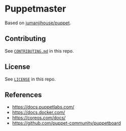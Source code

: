 Puppetmaster
============

Based on [jumanjihouse/puppet](https://hub.docker.com/r/jumanjihouse/puppet).

Contributing
------------

See [`CONTRIBUTING.md`](CONTRIBUTING.md) in this repo.

License
-------

See [`LICENSE`](LICENSE) in this repo.


References
----------

* https://docs.puppetlabs.com/
* https://docs.docker.com/
* https://coreos.com/docs/
* https://github.com/puppet-community/puppetboard
